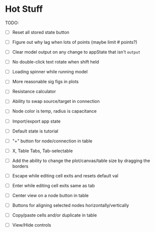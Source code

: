 # Hot Stuff

TODO:
- [ ] Reset all stored state button
- [ ] Figure out why lag when lots of points (maybe limit # points?)
- [ ] Clear model output on any change to appState that isn't `output`
- [ ] No double-click text rotate when shift held
- [ ] Loading spinner while running model
- [ ] More reasonable sig figs in plots
- [ ] Resistance calculator
- [ ] Ability to swap source/target in connection
- [ ] Node color is temp, radius is capacitance
- [ ] Import/export app state
- [ ] Default state is tutorial
- [ ] "+" button for node/connection in table
- [ ] X, Table Tabs, Tab-selectable
- [ ] Add the ability to change the plot/canvas/table size by dragging the borders

- [ ] Escape while editing cell exits and resets default val
- [ ] Enter while editing cell exits same as tab
- [ ] Center view on a node button in table
- [ ] Buttons for aligning selected nodes horizontally/vertically
- [ ] Copy/paste cells and/or duplicate in table
- [ ] View/Hide controls
